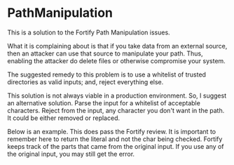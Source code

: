 # PathManipulation
This is a solution to the Fortify Path Manipulation issues.

What it is complaining about is that if you take data from an external source, 
then an attacker can use that source to manipulate your path. Thus, enabling 
the attacker do delete files or otherwise compromise your system.

The suggested remedy to this problem is to use a whitelist of trusted 
directories as valid inputs; and, reject everything else.

This solution is not always viable in a production environment. So, I suggest 
an alternative solution. Parse the input for a whitelist of acceptable 
characters. Reject from the input, any character you don't want in the path. 
It could be either removed or replaced.

Below is an example. This does pass the Fortify review. It is important to 
remember here to return the literal and not the char being checked. Fortify 
keeps track of the parts that came from the original input. If you use any 
of the original input, you may still get the error.
